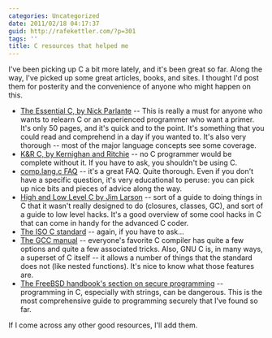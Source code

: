 ```yaml
---
categories: Uncategorized
date: 2011/02/18 04:17:37
guid: http://rafekettler.com/?p=301
tags: ''
title: C resources that helped me
---
```

I've been picking up C a bit more lately, and it's been great so far. Along the way, I've picked up some great articles, books, and sites. I thought I'd post them for posterity and the convenience of anyone who might happen on this.

 - [The Essential C, by Nick Parlante](http://cslibrary.stanford.edu/101/EssentialC.pdf) -- This is really a must for anyone who wants to relearn C or an experienced programmer who want a primer. It's only 50 pages, and it's quick and to the point. It's something that you could read and comprehend in a day if you wanted to. It's also very thorough -- most of the major language concepts see some coverage.
 - [K&R C, by Kernighan and Ritchie](http://www.amazon.com/Programming-Language-2nd-Brian-Kernighan/dp/0131103628) -- no C programmer would be complete without it. If you have to ask, you shouldn't be using C.
 - [comp.lang.c FAQ](http://c-faq.com/) -- it's a great FAQ. Quite thorough. Even if you don't have a specific question, it's very educational to peruse: you can pick up nice bits and pieces of advice along the way.
 - [High and Low Level C by Jim Larson](http://www.jetcafe.org/jim/highlowc.html) -- sort of a guide to doing things in C that it wasn't really designed to do (closures, classes, GC), and sort of a guide to low level hacks. It's a good overview of some cool hacks in C that can come in handy for the advanced C coder.
 - [The ISO C standard](http://www.open-std.org/JTC1/SC22/WG14/) -- again, if you have to ask...
 - [The GCC manual](http://gcc.gnu.org/onlinedocs/gcc-4.5.2/gcc.pdf) -- everyone's favorite C compiler has quite a few options and quite a few associated tricks. Also, GNU C is, in many ways, a superset of C itself -- it allows a number of things that the standard does not (like nested functions). It's nice to know what those features are.
 - [The FreeBSD handbook's section on secure programming](http://www.freebsd.org/doc/en_US.ISO8859-1/books/developers-handbook/secure.html) -- programming in C, especially with strings, can be dangerous. This is the most comprehensive guide to programming securely that I've found so far.

If I come across any other good resources, I'll add them.